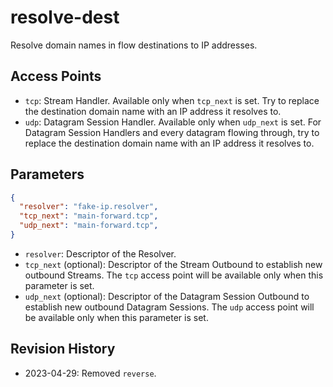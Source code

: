 # resolve-dest

Resolve domain names in flow destinations to IP addresses.

## Access Points

- `tcp`: Stream Handler. Available only when `tcp_next` is set. Try to replace the destination domain name with an IP address it resolves to.
- `udp`: Datagram Session Handler. Available only when `udp_next` is set. For Datagram Session Handlers and every datagram flowing through, try to replace the destination domain name with an IP address it resolves to.

## Parameters

```json
{
  "resolver": "fake-ip.resolver",
  "tcp_next": "main-forward.tcp",
  "udp_next": "main-forward.tcp",
}
```

- `resolver`: Descriptor of the Resolver.
- `tcp_next` (optional): Descriptor of the Stream Outbound to establish new outbound Streams. The `tcp` access point will be available only when this parameter is set.
- `udp_next` (optional): Descriptor of the Datagram Session Outbound to establish new outbound Datagram Sessions. The `udp` access point will be available only when this parameter is set.

## Revision History

- 2023-04-29: Removed `reverse`.
